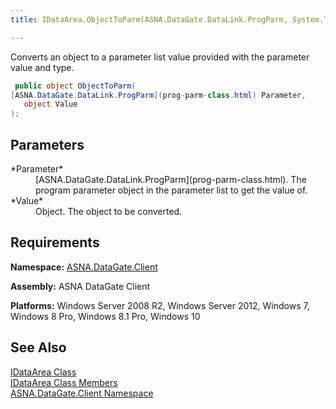 ```yaml
---
title: IDataArea.ObjectToParm(ASNA.DataGate.DataLink.ProgParm, System.Type)

---
```


Converts an object to a parameter list value provided with the parameter value and type.

```cs
 public object ObjectToParm(
[ASNA.DataGate.DataLink.ProgParm](prog-parm-class.html) Parameter,
   object Value
);
```

## Parameters

<dl>
        <dt>
 *Parameter* 
        </dt>
        <dd>[ASNA.DataGate.DataLink.ProgParm](prog-parm-class.html).  
						The program parameter object in the parameter list to get the value of.</dd>
        <dt>
 *Value* 
        </dt>
        <dd>			Object.  The object to be converted.</dd>
</dl>

## Requirements

**Namespace:** [ASNA.DataGate.Client](datagate-client-namespace.html) 

**Assembly:** ASNA DataGate Client

**Platforms:** Windows Server 2008 R2, Windows Server 2012, Windows 7, Windows 8 Pro, Windows 8.1 Pro, Windows 10
## See Also


[IDataArea Class](idataarea-class.html)
      <br />
[IDataArea Class Members](dcsIDataAreaMembers.html)
      <br />
[ASNA.DataGate.Client Namespace](datagate-client-namespace.html)

